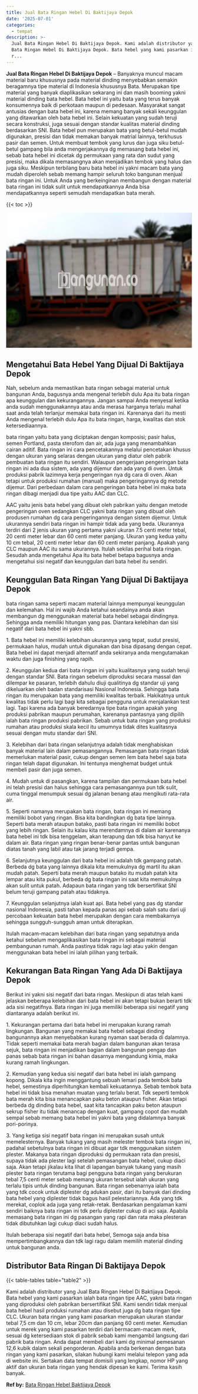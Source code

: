 ```yaml
---
title: Jual Bata Ringan Hebel Di Baktijaya Depok
date: '2025-07-01'
categories:
  - tempat
description: >-
  Jual Bata Ringan Hebel Di Baktijaya Depok. Kami adalah distributor yang Jual
  Bata Ringan Hebel Di Baktijaya Depok. Bata hebel yang kami pasarkan ialah bata
  r...
---
```


**Jual Bata Ringan Hebel Di Baktijaya Depok** – Banyaknya muncul macam material baru khususnya pada material dinding menyebabkan semakin beragamnya tipe material di Indonesia khususnya Bata. Merupakan tipe material yang banyak diaplikasikan sekarang ini dan masih booming yakni material dinding bata hebel. Bata hebel ini yaitu bata yang terus banyak konsumennya baik di perkotaan maupun di pedesaan. Masyarakat sangat antusias dengan bata hebel ini, karena memang banyak sekali keunggulan yang ditawarkan oleh bata hebel ini. Selain kekuatan yang sudah teruji secara konstruksi, juga sesuai dengan standar kualitas material dinding berdasarkan SNI. Bata hebel pun merupakan bata yang betul-betul mudah digunakan, presisi dan tidak memakan banyak matrial lainnya, terkhusus pasir dan semen. Untuk membuat tembok yang lurus dan juga siku betul-betul gampang bila anda mengerjakannya dg memasang bata hebel ini, sebab bata hebel ini dicetak dg permukaan yang rata dan sudut yang presisi, maka dikala memasangnya akan menjadikan tembok yang halus dan juga siku. Meskipun terbilang baru bata hebel ini yakni macam bata yang mudah diperoleh sebab memang hampir seluruh toko bangunan menjual bata ringan ini. Untuk Anda yang berkeinginan membangun dengan material bata ringan ini tidak sulit untuk mendapatkannya Anda bisa mendapatkannya seperti semudah mendapatkan bata merah.

{{< toc >}}

![Jual Bata Ringan Hebel Di Baktijaya Depok](/images/jual-hebel-murah-10.png)

## Mengetahui Bata Hebel Yang Dijual Di Baktijaya Depok

Nah, sebelum anda memastikan bata ringan sebagai material untuk bangunan Anda, bagusnya anda mengenal terlebih dulu Apa itu bata ringan apa keunggulan dan kekurangannya. Jangan sampai Anda menyesal ketika anda sudah menggunakannya atau anda merasa harganya terlalu mahal saat anda telah terlanjur memakai bata ringan ini. Karenanya dari itu mesti Anda mengenal terlebih dulu Apa itu bata ringan, harga, kwalitas dan stok ketersediaannya.

bata ringan yaitu bata yang diciptakan dengan komposisi; pasir halus, semen Portland, pasta sterofom dan air, ada juga yang menambahkan cairan aditif. Bata ringan ini cara pencetakannya melalui pencetakan khusus dengan ukuran yang selaras dengan ukuran yang diatur oleh pabrik pembuatan bata ringan itu sendiri. Walaupun pengerjaan pengeringan bata ringan ini ada dua sistem, ada yang dijemur dan ada yang di oven. Untuk produksi pabrik lazimnya kerja pengeringan nya dg cara di oven. Akan tetapi untuk produksi rumahan (manual) maka pengeringannya dg metode dijemur. Dari perbedaan dalam cara pengeringan bata hebel ini maka bata ringan dibagi menjadi dua tipe yaitu AAC dan CLC.

AAC yaitu jenis bata hebel yang dibuat oleh pabrikan yaitu dengan metode pengeringan oven sedangkan CLC yakni bata ringan yang dibuat oleh produsen rumahan dg cara pengeringannya dengan sistem dijemur. Untuk ukurannya sendiri bata ringan ini hampir tidak ada yang beda. Ukurannya terdiri dari 2 jenis ukuran yang pertama yakni ukuran 7.5 centi meter tebal, 20 centi meter lebar dan 60 centi meter panjang. Ukuran yang kedua yaitu 10 cm tebal, 20 centi meter lebar dan 60 centi meter panjang. Apakah yang CLC maupun AAC itu sama ukurannya. Itulah sekilas perihal bata ringan. Sesudah anda mengetahui Apa itu bata hebel betapa bagusnya anda mengetahui sisi negatif dan keunggulan dari bata hebel itu sendiri.

## Keunggulan Bata Ringan Yang Dijual Di Baktijaya Depok

bata ringan sama seperti macam material lainnya mempunyai keunggulan dan kelemahan. Hal ini wajib Anda ketahui seandainya anda akan membangun dg menggunakan material bata hebel sebagai dindingnya. Sehingga anda memiliki hitungan yang pas. Diantara kelebihan dan sisi negatif dari bata hebel ini yakni sbb.

1\. Bata hebel ini memiliki kelebihan ukurannya yang tepat, sudut presisi, permukaan halus, mudah untuk digunakan dan bisa dipasang dengan cepat. Bata hebel ini dapat menjadi alternatif anda sekiranya anda mengutamakan waktu dan juga finishing yang rapih.

2\. Keunggulan kedua dari bata ringan ini yaitu kualitasnya yang sudah teruji dengan standar SNI. Bata ringan sebelum diproduksi secara massal dan dilempar ke pasaran, terlebih dahulu diuji qualitinya dg standar uji yang dikeluarkan oleh badan standarisasi Nasional Indonesia. Sehingga bata ringan itu merupakan bata yang memiliki kwalitas terbaik. Hakikatnya untuk kwalitas tidak perlu lagi bagi kita sebagai pengguna untuk menjalankan test lagi. Tapi karena ada banyak beredarnya tipe bata ringan apakah yang produksi pabrikan maupun perumahan, karenanya pantasnya yang dipilih ialah bata ringan produksi pabrikan. Sebab untuk bata ringan yang produksi rumahan atau produksi skala kecil itu umumnya tidak dites kualitasnya sesuai dengan mutu standar dari SNI.

3\. Kelebihan dari bata ringan selanjutnya adalah tidak menghabiskan banyak material lain dalam pemasangannya. Pemasangan bata ringan tidak memerlukan material pasir, cukup dengan semen lem bata hebel saja bata ringan telah dapat digunakan. Ini tentunya menghemat budget untuk membeli pasir dan juga semen.

4\. Mudah untuk di pasangkan, karena tampilan dan permukaan bata hebel ini telah presisi dan halus sehingga cara pemasangannya pun tdk sulit, cuma tinggal menumpuk sesuai dg jalanan benang atau mengikuti rata-rata air.

5\. Seperti namanya merupakan bata ringan, bata ringan ini memang memiliki bobot yang ringan. Bisa kita bandingkan dg bata tipe lainnya. Seperti bata merah ataupun batako, pasti bata ringan ini memiliki bobot yang lebih ringan. Selain itu kalau kita merendamnya di dalam air karenanya bata hebel ini tdk bisa tenggelam, akan terapung dan tdk bisa hanyut ke dalam air. Bata ringan yang ringan benar-benar pantas untuk bangunan diatas tanah yang labil atau tak jarang terjadi gempa.

6\. Selanjutnya keunggulan dari bata hebel ini adalah tdk gampang patah. Berbeda dg bata yang lainnya dikala kita memukulnya dg martil itu akan mudah patah. Seperti bata merah maupun batako itu mudah patah kita lempar atau kita pukul, berbeda dg bata ringan ini saat kita memukulnya akan sulit untuk patah. Adapaun bata ringan yang tdk bersertifikat SNI belum teruji gampang patah atau tidaknya.

7\. Keunggulan selanjutnya ialah kuat api. Bata hebel yang pas dg standar nasional Indonesia, pasti tahan kepada panas api sebab salah satu dari uji percobaan kekuatan bata hebel merupakan dengan cara membakarnya sehingga sungguh-sungguh aman untuk diterapkan.

Itulah macam-macam kelebihan dari bata ringan yang sepatutnya anda ketahui sebelum mengaplikasikan bata ringan ini sebagai material pembangunan rumah. Anda pastinya tidak ragu lagi atau yakin dengan menggunakan bata hebel ini ialah pilihan yang terbaik.

## Kekurangan Bata Ringan Yang Ada Di Baktijaya Depok

Berikut ini yakni sisi negatif dari bata ringan. Meskipun di atas telah kami jelaskan beberapa kelebihan dari bata hebel ini akan tetapi bukan berarti tdk ada sisi negatifnya. Bata ringan ini juga memiliki beberapa sisi negatif yang diantaranya adalah berikut ini.

1\. Kekurangan pertama dari bata hebel ini merupakan kurang ramah lingkungan. Bangunan yang memakai bata hebel sebagai dinding bangunannya akan menyebabkan kurang nyaman saat berada di dalamnya. Tidak seperti memakai bata merah bagian dalam bangunan akan terasa sejuk, bata ringan ini menjadikan bagian dalam bangunan pengap dan panas sebab bata ringan ini bahan dasarnya mengandung kimia, maka kurang ramah lingkungan.

2\. Kemudian yang kedua sisi negatif dari bata hebel ini ialah gampang kopong. Dikala kita ingin menggantung sebuah lemari pada tembok bata hebel, semestinya diperhitungkan kembali kekuatannya. Sebab tembok bata hebel ini tidak bisa menahan muatan yang terlalu berat. Tdk seperti tembok bata merah kita bisa menancapkan paku beton ataupun fisher. Akan tetapi berbeda dg dinding bata hebel, saat kita tancapkan paku beton ataupun sekrup fisher itu tidak menancap dengan kuat, gampang copot dan mudah sempal sebab memang bata hebel ini yakni bata yang didalamnya banyak pori-porinya.

3\. Yang ketiga sisi negatif bata ringan ini merupakan susah untuk memelesternya. Banyak tukang yang masih melester tembok bata ringan ini, padahal sebetulnya bata ringan ini dibuat agar tdk menggunakan sistem plester. Makanya bata ringan diproduksi dg permukaan rata dan presisi, supaya tidak ada plester lagi setelah pemasangan bata hebel, cukup diaci saja. Akan tetapi jikalau kita lihat di lapangan banyak tukang yang masih plester bata ringan terutama bagi pengguna bata ringan yang berukuran tebal 7,5 centi meter sebab memang ukuran tersebut ialah ukuran yang terlalu tipis untuk dinding bangunan. Bata ringan sebenarnya ialah bata yang tdk cocok untuk diplester dg adukan pasir, dari itu banyak dari dinding bata hebel yang diplester tidak bagus hasil pelestariannya. Ada yang tdk merekat, coplok ada juga yang retak-retak. Berdasarkan pengalaman kami sendiri baiknya bata ringan ini tdk perlu diplester cukup di aci saja. Apabila memasang bata ringan ini dg pasangan yang rapi dan rata maka plesteran tidak dibutuhkan lagi cukup diaci sudah halus.

Itulah beberapa sisi negatif dari bata hebel, Semoga saja anda bisa mempertimbangkannya dan tdk lagi ragu dalam memilih material dinding untuk bangunan anda.

## Distributor Bata Ringan Di Baktijaya Depok

{{< table-tables table="table2" >}}

Kami adalah distributor yang Jual Bata Ringan Hebel Di Baktijaya Depok. Bata hebel yang kami pasarkan ialah bata ringan tipe AAC, yakni bata ringan yang diproduksi oleh pabrikan bersertifikat SNI. Kami sendiri tidak menjual bata hebel hasil produksi rumahan atau disebut juga dg bata ringan tipe CLC. Ukuran bata ringan yang kami pasarkan merupakan ukuran standar tebal 7,5 cm dan 10 cm, lebar 20cm dan panjang 60 centi meter. Kemudian untuk merek yang kami pasarkan terdiri dari bermacam-macam merk, sesuai dg ketersediaan stok di pabrik sebab kami mengambil langsung dari pabrik bata ringan. Anda dapat membeli dari kami dg minimal pemesanan 12,6 kubik dalam sekali pengorderan. Apabila anda berkenan dengan bata ringan yang kami pasarkan, silakan hubungi kami melalui telepon yang ada di website ini. Sertakan data tempat domisili yang lengkap, nomor HP yang aktif dan ukuran bata ringan yang hendak dipesan ke kami. Terima kasih banyak.

**Ref by:** [Bata Ringan Hebel Baktijaya Depok](https://id.wikipedia.org/wiki/Bata)
